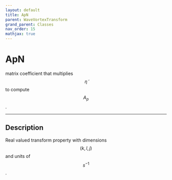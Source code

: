 ```yaml
---
layout: default
title: ApN
parent: WaveVortexTransform
grand_parent: Classes
nav_order: 15
mathjax: true
---
```


#  ApN

matrix coefficient that multiplies $$\tilde{\eta}$$ to compute $$A_p$$.


---

## Description
Real valued transform property with dimensions $$(k,l,j)$$ and units of $$s^{-1}$$.

